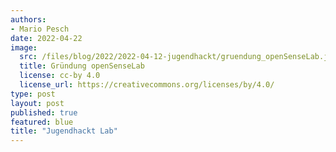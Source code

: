 ```yaml
---
authors:
- Mario Pesch
date: 2022-04-22
image:
  src: /files/blog/2022/2022-04-12-jugendhackt/gruendung_openSenseLab.jpeg
  title: Gründung openSenseLab
  license: cc-by 4.0
  license_url: https://creativecommons.org/licenses/by/4.0/
type: post
layout: post
published: true
featured: blue
title: "Jugendhackt Lab"
---
```


